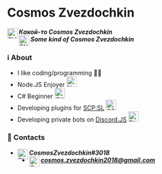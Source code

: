 # Cosmos Zvezdochkin

<img align="left" alt="RU" width="24px" src="https://cdn.webshopapp.com/shops/94414/files/54940454/russia-flag-icon-free-download.jpg"> ***Какой-то Cosmos Zvezdochkin***
<br>
<img align="left" alt="ENG" width="24px" src="https://i.ytimg.com/vi/yJFqiFujRvk/maxresdefault.jpg"> ***Some kind of Cosmos Zvezdochkin***

### :information_source: About

 - I like coding/programming :man_technologist:
 - Node.JS Enjoyer <img alt="Node.JS" width="24px" src="https://www.megaorion.ru/upload/iblock/038/23i0ypcqc7gr0j4gm747r8frg7vn21e7.png">
 - C# Beginner <img alt="C#" width="24px" src="https://top10a.ru/wp-content/uploads/2019/06/6-3.png">
 - Developing plugins for [SCP:SL](https://store.steampowered.com/app/700330/SCP_Secret_Laboratory/) <img alt="SCP" width="24px" src="https://cdn.discordapp.com/attachments/759684359035813908/899438396706004992/scp_logo.png">
 - Developing private bots on [Discord.JS](https://discord.js.org) <img alt="Discord.JS" width="24px" src="https://cdn.discordapp.com/attachments/759684359035813908/899438840262062130/9c2a0d42ce784ca29f95d4c3d1fcc8c38760e2a7.png">

### :call_me_hand: Contacts

- <img align="left" alt="Discord" width="24px" src="https://cdn.discordapp.com/emojis/889446050564300821.png?size=24"> ***CosmosZvezdochkin#3018***
- <img align="left" alt="Google" width="24px" src="https://cdn.worldvectorlogo.com/logos/gmail-icon-3.svg"> ***cosmos.zvezdochkin2018@gmail.com***

